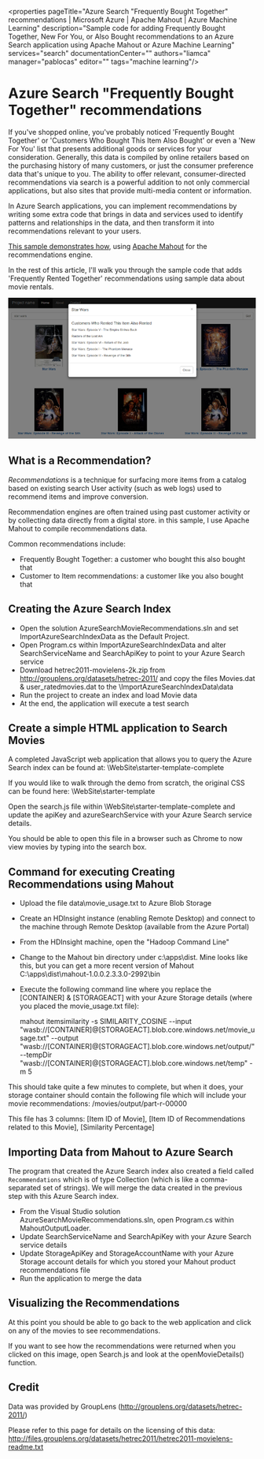 <properties
   pageTitle="Azure Search "Frequently Bought Together" recommendations | Microsoft Azure | Apache Mahout | Azure Machine Learning"
   description="Sample code for adding Frequently Bought Together, New For You, or Also Bought recommendations to an Azure Search application using Apache Mahout or Azure Machine Learning"
   services="search"
   documentationCenter=""
   authors="liamca"
   manager="pablocas"
   editor=""
   tags="machine learning"/>

<tags
   ms.service="search"
   ms.devlang="dotnet"
   ms.workload="search"
   ms.topic="article"
   ms.tgt_pltfrm="na"
   ms.date="11/12/2015"
   ms.author="liamca"/>

# Azure Search "Frequently Bought Together" recommendations

If you've shopped online, you've probably noticed 'Frequently Bought Together' or 'Customers Who Bought This Item Also Bought' or even a 'New For You' list that presents additional goods or services for your consideration. Generally, this data is compiled by online retailers based on the purchasing history of many customers, or just the consumer preference data that's unique to you. The ability to offer relevant, consumer-directed recommendations via search is a powerful addition to not only commercial applications, but also sites that provide multi-media content or information.

In Azure Search applications, you can implement recommendations by writing some extra code that brings in data and services used to identify patterns and relationships in the data, and then transform it into recommendations relevant to your users. 

[This sample demonstrates how](https://github.com/liamca/azure-search-recommendations), using [Apache Mahout]() for the recommendations engine.

In the rest of this article, I'll walk you through the sample code that adds 'Frequently Rented Together' recommendations using sample data about movie rentals.

![1](./media/search-fbt-recommendations/product_recommendations.png)

## What is a Recommendation?

*Recommendations* is a technique for surfacing more items from a catalog based on existing search User activity (such as web logs) used to recommend items and improve conversion.  

Recommendation engines are often trained using past customer activity or by collecting data directly from a digital store. in this sample, I use Apache Mahout to compile recommendations data.

Common recommendations include: 
- Frequently Bought Together: a customer who bought this also bought that
- Customer to Item recommendations: a customer like you also bought that

## Creating the Azure Search Index

- Open the solution AzureSearchMovieRecommendations.sln and set ImportAzureSearchIndexData as the Default Project.  
- Open Program.cs within ImportAzureSearchIndexData and alter SearchServiceName and SearchApiKey to point to your Azure Search service
- Download hetrec2011-movielens-2k.zip from http://grouplens.org/datasets/hetrec-2011/ and copy the files Movies.dat & user_ratedmovies.dat to the \ImportAzureSearchIndexData\data
- Run the project to create an index and load Movie data 
- At the end, the application will execute a test search

## Create a simple HTML application to Search Movies

A completed JavaScript web application that allows you to query the Azure Search index can be found at: 
\WebSite\starter-template-complete

If you would like to walk through the demo from scratch, the original CSS can be found here:
\WebSite\starter-template

Open the search.js file within \WebSite\starter-template-complete and update the apiKey and azureSearchService with your Azure Search service details.

You should be able to open this file in a browser such as Chrome to now view movies by typing into the search box.

## Command for executing Creating Recommendations using Mahout

- Upload the file data\movie_usage.txt to Azure Blob Storage 
- Create an HDInsight instance (enabling Remote Desktop) and connect to the machine through Remote Desktop (available from the Azure Portal)
- From the HDInsight machine, open the "Hadoop Command Line"
- Change to the Mahout bin directory under c:\apps\dist. Mine looks like this, but you can get a more recent version of Mahout
	C:\apps\dist\mahout-1.0.0.2.3.3.0-2992\bin
- Execute the following command line where you replace the [CONTAINER] & [STORAGEACT] with your Azure Storage details (where you placed the movie_usage.txt file):

    mahout itemsimilarity -s SIMILARITY_COSINE --input "wasb://[CONTAINER]@[STORAGEACT].blob.core.windows.net/movie_usage.txt" --output "wasb://[CONTAINER]@[STORAGEACT].blob.core.windows.net/output/" --tempDir "wasb://[CONTAINER]@[STORAGEACT].blob.core.windows.net/temp" -m 5

This should take quite a few minutes to complete, but when it does, your storage container should contain the following file which will include your movie recommendations:
/movies/output/part-r-00000

This file has 3 columns: [Item ID of Movie], [Item ID of Recommendations related to this Movie], [Similarity Percentage]

## Importing Data from Mahout to Azure Search

The program that created the Azure Search index also created a field called `Recommendations` which is of type Collection (which is like a comma-separated set of strings). We will merge the data created in the previous step with this Azure Search index.  

- From the Visual Studio solution AzureSearchMovieRecommendations.sln, open Program.cs within MahoutOutputLoader.
- Update SearchServiceName and SearchApiKey with your Azure Search service details
- Update StorageApiKey and StorageAccountName with your Azure Storage account details for which you stored your Mahout product recommendations file
- Run the application to merge the data
 
## Visualizing the Recommendations
At this point you should be able to go back to the web application and click on any of the movies to see recommendations.

If you want to see how the recommendations were returned when you clicked on this image, open Search.js and look at the openMovieDetails() function.

## Credit

Data was provided by GroupLens (http://grouplens.org/datasets/hetrec-2011/)

Please refer to this page for details on the licensing of this data: http://files.grouplens.org/datasets/hetrec2011/hetrec2011-movielens-readme.txt

